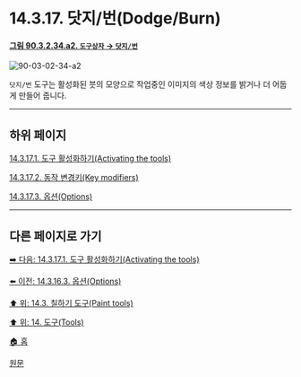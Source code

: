 # 14.3.17. 닷지/번(Dodge/Burn)

<a id="90-03-02-34-a2"></a>

#### [그림 90.3.2.34.a2. `도구상자` → `닷지/번`](./90-03-02-34-dodge_burn.md#90-03-02-34-a2)
![90-03-02-34-a2](https://github.com/wonder13662/gimp/assets/15767104/f602486b-595d-4b15-ba4c-826982b153ce)

`닷지/번` 도구는 활성화된 붓의 모양으로 작업중인 이미지의 색상 정보를 밝거나 더 어둡게 만들어 줍니다.

***

## 하위 페이지

[14.3.17.1. 도구 활성화하기(Activating the tools)](./14-03-17-01-activating_the_tool.md)

[14.3.17.2. 동작 변경키(Key modifiers)](./14-03-17-02-key_modifiers.md)

[14.3.17.3. 옵션(Options)](./14-03-17-03-options.md)

***

## 다른 페이지로 가기

[➡️ 다음: 14.3.17.1. 도구 활성화하기(Activating the tools)](./14-03-17-01-activating_the_tool.md)

[⬅️ 이전: 14.3.16.3. 옵션(Options)](./14-03-16-03-options.md)

[⬆️ 위: 14.3. 칠하기 도구(Paint tools)](./14-03-00-paint_tools.md)

[⬆️ 위: 14. 도구(Tools)](./14-00-tools.md)

[🏠 홈](./00-home.md)

[원문](https://docs.gimp.org/2.10/ko/gimp-tool-dodge-burn.html)